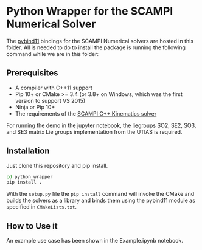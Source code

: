 # Python Wrapper for the SCAMPI Numerical Solver

The [pybind11](https://github.com/pybind/pybind11) bindings for the SCAMPI Numerical solvers are hosted in this folder. All is needed to do to install the package is running the following command while we are in this folder:

## Prerequisites

* A compiler with C++11 support
* Pip 10+ or CMake >= 3.4 (or 3.8+ on Windows, which was the first version to support VS 2015)
* Ninja or Pip 10+
* The requirements of the [SCAMPI C++ Kinematics solver](https://github.com/Rooholla-KhorramBakht/SCAMPI-Kinematics-Solver/tree/main/Ceres/solver_numerical)

For running the demo in the jupyter notebook, the [liegroups](https://github.com/utiasSTARS/liegroups) SO2, SE2, SO3, and SE3 matrix Lie groups implementation from the UTIAS is required.


## Installation

Just clone this repository and pip install.
```bash
cd python_wrapper
pip install .
```

With the `setup.py` file the `pip install` command will invoke the CMake and builds the solvers as a library and binds them using the pybind11 module as specified in `CMakeLists.txt`.


## How to Use it

An example use case has been shown in the Example.ipynb notebook.
